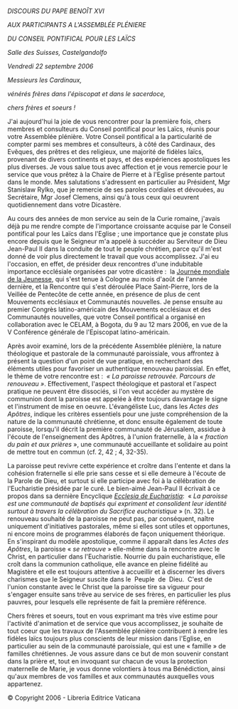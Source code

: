 *DISCOURS DU PAPE BENOÎT XVI*

*AUX PARTICIPANTS A L'ASSEMBLÉE PLÉNIERE*

*DU CONSEIL PONTIFICAL POUR LES LAÏCS*

*Salle des Suisses, Castelgandolfo*

*Vendredi 22 septembre 2006*

*Messieurs les Cardinaux,*

*vénérés frères dans l'épiscopat et dans le sacerdoce,*

*chers frères et soeurs !*

J'ai aujourd'hui la joie de vous rencontrer pour la première fois, chers membres et consulteurs du Conseil pontifical pour les Laïcs, réunis pour votre Assemblée plénière. Votre Conseil pontifical a la particularité de compter parmi ses membres et consulteurs, à côté des Cardinaux, des Evêques, des prêtres et des religieux, une majorité de fidèles laïcs, provenant de divers continents et pays, et des expériences apostoliques les plus diverses. Je vous salue tous avec affection et je vous remercie pour le service que vous prêtez à la Chaire de Pierre et à l'Eglise présente partout dans le monde. Mes salutations s'adressent en particulier au Président, Mgr Stanislaw Rylko, que je remercie de ses paroles cordiales et dévouées, au Secrétaire, Mgr Josef Clemens, ainsi qu'à tous ceux qui oeuvrent quotidiennement dans votre Dicastère.

Au cours des années de mon service au sein de la Curie romaine, j'avais déjà pu me rendre compte de l'importance croissante acquise par le Conseil pontifical pour les Laïcs dans l'Eglise ; une importance que je constate plus encore depuis que le Seigneur m'a appelé à succéder au Serviteur de Dieu Jean-Paul II dans la conduite de tout le peuple chrétien, parce qu'il m'est donné de voir plus directement le travail que vous accomplissez. J'ai eu l'occasion, en effet, de présider deux rencontres d'une indubitable importance ecclésiale organisées par votre dicastère :  la [Journée mondiale de la Jeunesse](/content/benedict-xvi/fr/travels/2005/index_cologne-wyd2005.html), qui s'est tenue à Cologne au mois d'août de l'année dernière, et la Rencontre qui s'est déroulée Place Saint-Pierre, lors de la Veillée de Pentecôte de cette année, en présence de plus de cent Mouvements ecclésiaux et Communautés nouvelles. Je pense ensuite au premier Congrès latino-américain des Mouvements ecclésiaux et des Communautés nouvelles, que votre Conseil pontifical a organisé en collaboration avec le CELAM, à Bogota, du 9 au 12 mars 2006, en vue de la V Conférence générale de l'Episcopat latino-américain.

Après avoir examiné, lors de la précédente Assemblée plénière, la nature théologique et pastorale de la communauté paroissiale, vous affrontez à présent la question d'un point de vue pratique, en recherchant des éléments utiles pour favoriser un authentique renouveau paroissial. En effet, le thème de votre rencontre est :  *« *La paroisse retrouvée. Parcours de renouveau* »*. Effectivement, l'aspect théologique et pastoral et l'aspect pratique ne peuvent être dissociés, si l'on veut accéder au mystère de communion dont la paroisse est appelée à être toujours davantage le signe et l'instrument de mise en oeuvre. L'évangéliste Luc, dans les *Actes des Apôtres*, indique les critères essentiels pour une juste compréhension de la nature de la communauté chrétienne, et donc ensuite également de toute paroisse, lorsqu'il décrit la première communauté de Jérusalem, assidue à l'écoute de l'enseignement des Apôtres, à l'union fraternelle, à la « *fraction du pain et aux prières* », une communauté accueillante et solidaire au point de mettre tout en commun (cf. 2, 42 ; 4, 32-35).

La paroisse peut revivre cette expérience et croître dans l'entente et dans la cohésion fraternelle si elle prie sans cesse et si elle demeure à l'écoute de la Parole de Dieu, et surtout si elle participe avec foi à la célébration de l'Eucharistie présidée par le curé. Le bien-aimé Jean-Paul II écrivait à ce propos dans sa dernière Encyclique *[Ecclesia de Eucharistia](http://www.vatican.va/edocs/FRA0344/_INDEX.HTM)*:  « *La paroisse est une communauté de baptisés qui expriment et consolident leur identité surtout à travers la célébration du Sacrifice eucharistique* » (n. 32). Le renouveau souhaité de la paroisse ne peut pas, par conséquent, naître uniquement d'initiatives pastorales, même si elles sont utiles et opportunes, ni encore moins de programmes élaborés de façon uniquement théorique. En s'inspirant du modèle apostolique, comme il apparaît dans les *Actes des Apôtres*, la paroisse « *se retrouve* » elle-même dans la rencontre avec le Christ, en particulier dans l'Eucharistie. Nourrie du pain eucharistique, elle croît dans la communion catholique, elle avance en pleine fidélité au Magistère et elle est toujours attentive à accueillir et à discerner les divers charismes que le Seigneur suscite dans le  Peuple  de  Dieu.  C'est de l'union constante avec le Christ que la paroisse tire sa vigueur pour s'engager ensuite sans trêve au service de ses frères, en particulier les plus pauvres, pour lesquels elle représente de fait la première référence.

Chers frères et soeurs, tout en vous exprimant ma très vive estime pour l'activité d'animation et de service que vous accomplissez, je souhaite de tout coeur que les travaux de l'Assemblée plénière contribuent à rendre les fidèles laïcs toujours plus conscients de leur mission dans l'Eglise, en particulier au sein de la communauté paroissiale, qui est une « famille » de familles chrétiennes. Je vous assure dans ce but de mon souvenir constant dans la prière et, tout en invoquant sur chacun de vous la protection maternelle de Marie, je vous donne volontiers à tous ma Bénédiction, ainsi qu'aux membres de vos familles et aux communautés auxquelles vous appartenez.

© Copyright 2006 - Libreria Editrice Vaticana